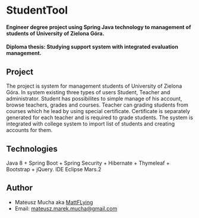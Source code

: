 # StudentTool
#### Engineer degree project using Spring Java technology to management of students of University of Zielona Góra.
#### Diploma thesis: Studying support system with integrated evaluation management.

## Project
The project is system for management students of University of Zielona Góra. In system existing three types of users Student, Teacher and administrator. Student has possibilites to simple manage of his account, browse teachers, grades and courses. Teacher can grading students from courses which he lead by using special certificate. Certificate is separately generated for each teacher and is required to grade students. The system is integrated with college system to import list of students and creating accounts for them.
## Technologies
Java 8 + Spring Boot + Spring Security + Hibernate + Thymeleaf + Bootstrap + jQuery. IDE Eclipse Mars.2

## Author
 - Mateusz Mucha aka [MattFLying](https://github.com/MattFLying) 
 - Email: mateusz.marek.mucha@gmail.com

